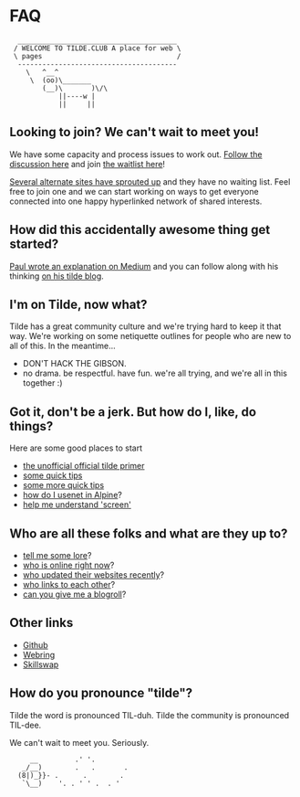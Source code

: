 # FAQ

      _______________________________________
     / WELCOME TO TILDE.CLUB A place for web \
     \ pages                                 /
      ---------------------------------------
        \   ^__^
         \  (oo)\_______
            (__)\       )\/\
                ||----w |
                ||     ||

## Looking to join? We can't wait to meet you!

We have some capacity and process issues to work out. [Follow the discussion here](https://github.com/tildeclub/tilde.club/issues/18) and join [the waitlist here](http://goo.gl/forms/gRMRT1YBU4)!

[Several alternate sites have sprouted up](http://tilde.club/%7Epfhawkins/othertildes.html) and they have no waiting list. Feel free to join one and we can start working on ways to get everyone connected into one happy hyperlinked network of shared interests.

## How did this accidentally awesome thing get started?

[Paul wrote an explanation on Medium](https://medium.com/message/tilde-club-i-had-a-couple-drinks-and-woke-up-with-1-000-nerds-a8904f0a2ebf) and you can follow along with his thinking [on his tilde blog](http://tilde.club/~ford/).

## I'm on Tilde, now what?

Tilde has a great community culture and we're trying hard to keep it that way. We're working on some netiquette outlines for people who are new to all of this. In the meantime... 

- DON'T HACK THE GIBSON.
- no drama. be respectful. have fun. we're all trying, and we're all in this together :)

## Got it, don't be a jerk. But how do I, like, do things?

Here are some good places to start

- [the unofficial official tilde primer](http://tilde.club/~anthonydpaul/primer.html)
- [some quick tips](http://tilde.club/~procload/)
- [some more quick tips](http://tilde.club/~pfhawkins/tipsntricks.html)
- [how do I usenet in Alpine](http://tilde.club/~cortex/usenet_in_pine.txt)? 
- [help me understand 'screen'](http://tilde.club/~jonathan/screen/)

## Who are all these folks and what are they up to? 

- [tell me some lore](http://tilde.club/~joeld/tildelore.html)?
- [who is online right now](http://tilde.club/~whitneymcn/whoville.shtml)?
- [who updated their websites recently](http://tilde.club/~delfuego/tilde.24h.html)?
- [who links to each other](http://tilde.club/~ford/social.html)?
- [can you give me a blogroll](http://tilde.club/~_/)?

## Other links
- [Github](https://github.com/tildeclub/tilde.club)
- [Webring](http://tilde.club/~harper/link.html?action=join) 
- [Skillswap](http://goo.gl/forms/LT2bDgtmwH)
 
## How do you pronounce "tilde"?

Tilde the word is pronounced TIL-duh. Tilde the community is pronounced TIL-dee.

We can't wait to meet you. Seriously.
 
 
         __         .' '.
       _/__)        .   .       .
      (8|)_}}- .      .        .
       `\__)    '. . ' ' .  . '

